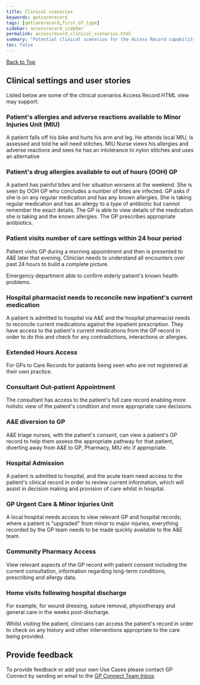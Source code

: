 ```yaml
---
title: Clinical scenarios
keywords: getcarerecord
tags: [getcarerecord,first_of_type]
sidebar: accessrecord_sidebar
permalink: accessrecord_clinical_scenarios.html
summary: "Potential clinical scenarios for the Access Record capability"
toc: false
---
```


<a href="#" class="back-to-top">Back to Top</a>


## Clinical settings and user stories ##

Listed below are some of the clinical scenarios Access Record HTML view may support:

### Patient's allergies and adverse reactions available to Minor Injuries Unit (MIU) ###

A patient falls off his bike and hurts his arm and leg.  He attends local MIU, is assessed and told he will need stitches.  MIU Nurse views his allergies and adverse reactions and sees he has an intolerance to nylon stitches and uses an alternative


### Patient's drug allergies available to out of hours (OOH) GP ###

A patient has painful bites and her situation worsens at the weekend.  She is seen by OOH GP who concludes a number of bites are infected.  GP asks if she is on any regular medication and has any known allergies.  She is taking regular medication and has an allergy to a type of antibiotic but cannot remember the exact details. The GP is able to view details of the medication she is taking and the known allergies. The GP prescribes appropriate antibiotics.
 

### Patient visits number of care settings within 24 hour period ###
 
Patient visits GP during a morning appointment and then is presented to A&E later that evening.  Clinician needs to understand all encounters over past 24 hours to build a complete picture.

Emergency department able to confirm elderly patient's known health problems.
 

### Hospital pharmacist needs to reconcile new inpatient's current medication ###

A patient is admitted to hospital via A&E and the hospital pharmacist needs to reconcile current medications against the inpatient prescription.  They have access to the patient's current medications from the GP record in order to do this and check for any contradictions, interactions or allergies.

  
### Extended Hours Access ###

For GPs to Care Records for patients being seen who are not registered at their own practice.

 
### Consultant Out-patient Appointment ###

The consultant has access to the patient's full care record enabling more holistic view of the patient's condition and more appropriate care decisions.


### A&E diversion to GP ###

A&E triage nurses, with the patient's consent, can view a patient's GP record to help them assess the appropriate pathway for that patient, diverting away from A&E to GP, Pharmacy, MIU etc if appropriate.


### Hospital Admission ###

A patient is admitted to hospital, and the acute team need access to the patient's clinical record in order to review current information, which will assist in decision making and provision of care whilst in hospital.


### GP Urgent Care & Minor Injuries Unit ###

A local hospital needs access to view relevant GP and hospital records; where a patient is "upgraded" from minor to major injuries, everything recorded by the GP team needs to be made quickly available to the A&E team.
 
 
### Community Pharmacy Access ###

View relevant aspects of the GP record with patient consent including the current consultation, information regarding long-term conditions, prescribing and allergy data.


### Home visits following hospital discharge ###

For example, for wound dressing, suture removal, physiotherapy and general care in the weeks post-discharge.

Whilst visiting the patient, clinicians can access the patient's record in order to check on any history and other interventions appropriate to the care being provided.


 
## Provide feedback ##

To provide feedback or add your own Use Cases please contact GP Connect by sending  an email to the [GP Connect Team Inbox](mailto://gpconnect@nhs.net).
